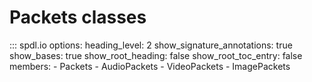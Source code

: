 # Packets classes

::: spdl.io
    options:
      heading_level: 2
      show_signature_annotations: true
      show_bases: true
      show_root_heading: false
      show_root_toc_entry: false
      members:
      - Packets
      - AudioPackets
      - VideoPackets
      - ImagePackets

